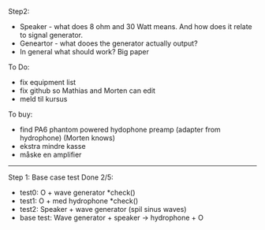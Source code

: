 


Step2: 
- Speaker - what does 8 ohm and 30 Watt means. And how does it relate to signal generator. 
- Geneartor - what dooes the generator actually output?
- In general what should work? Big paper  


To Do:
- fix equipment list
- fix github so Mathias and Morten can edit
- meld til kursus

To buy:
- find PA6 phantom powered hydophone preamp (adapter from hydrophone) (Morten knows)
- ekstra mindre kasse
- måske en amplifier 


------
Step 1: Base case test Done 2/5: 
- test0: O + wave generator *check()
- test1: O + med hydrophone *check()
- test2: Speaker + wave generator (spil sinus waves) 
- base test: Wave generator + speaker -> hydrophone + O
